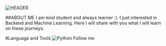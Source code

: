 ![HEADER](https://github.com/nurbolatkz/nurbolatkz/blob/main/static/working.gif) 


##ABOUT ME
I am kind student and always learner :). I just interested in Backend and Machine Learning. Here I will share with you what I will learn on these journeys.


#Language and Tools
![Python](https://img.shields.io/badge/<Python>-<#1861F7>)
Follow me